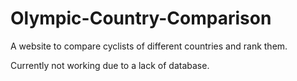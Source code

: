 # Olympic-Country-Comparison
A website to compare cyclists of different countries and rank them.

Currently not working due to a lack of database.

